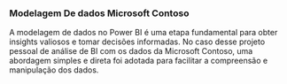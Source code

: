 ### Modelagem De dados Microsoft Contoso

A modelagem de dados no Power BI é uma etapa fundamental para obter insights valiosos e tomar decisões informadas. No caso desse projeto pessoal de análise de BI com os dados da Microsoft Contoso, uma abordagem simples e direta foi adotada para facilitar a compreensão e manipulação dos dados.
